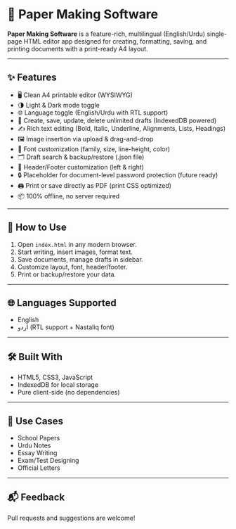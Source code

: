 # 📝 Paper Making Software

**Paper Making Software** is a feature-rich, multilingual (English/Urdu) single-page HTML editor app designed for creating, formatting, saving, and printing documents with a print-ready A4 layout.

---

## ✨ Features

- 🖥️ Clean A4 printable editor (WYSIWYG)
- 🌗 Light & Dark mode toggle
- 🌐 Language toggle (English/Urdu with RTL support)
- 📄 Create, save, update, delete unlimited drafts (IndexedDB powered)
- ✍️ Rich text editing (Bold, Italic, Underline, Alignments, Lists, Headings)
- 🖼️ Image insertion via upload & drag-and-drop
- 🎨 Font customization (family, size, line-height, color)
- 🗂️ Draft search & backup/restore (.json file)
- 🧾 Header/Footer customization (left & right)
- 🔒 Placeholder for document-level password protection (future ready)
- 🖨️ Print or save directly as PDF (print CSS optimized)
- 📦 100% offline, no server required

---

## 📁 How to Use

1. Open `index.html` in any modern browser.
2. Start writing, insert images, format text.
3. Save documents, manage drafts in sidebar.
4. Customize layout, font, header/footer.
5. Print or backup/restore your data.

---

## 🌐 Languages Supported

- English
- اردو (RTL support + Nastaliq font)

---

## 🛠️ Built With

- HTML5, CSS3, JavaScript
- IndexedDB for local storage
- Pure client-side (no dependencies)

---

## 🧩 Use Cases

- School Papers
- Urdu Notes
- Essay Writing
- Exam/Test Designing
- Official Letters

---

## 📬 Feedback

Pull requests and suggestions are welcome!
